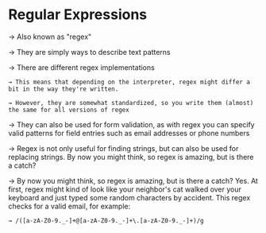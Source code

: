 # Regular Expressions

→ Also known as "regex"

→ They are simply ways to describe text patterns

→ There are different regex implementations

    → This means that depending on the interpreter, regex might differ a bit in the way they're written. 
    
    → However, they are somewhat standardized, so you write them (almost) the same for all versions of regex

→ They can also be used for form validation, as with regex you can specify valid patterns for field entries such as email addresses or phone numbers

→ Regex is not only useful for finding strings, but can also be used for replacing strings. By now you might think, so regex is amazing, but is there a catch? 

→ By now you might think, so regex is amazing, but is there a catch?  Yes. At first, regex might kind of look like your neighbor's cat walked over your keyboard and just typed some random characters by accident. This regex checks for a valid email, for example:


    → /([a-zA-Z0-9._-]+@[a-zA-Z0-9._-]+\.[a-zA-Z0-9._-]+)/g